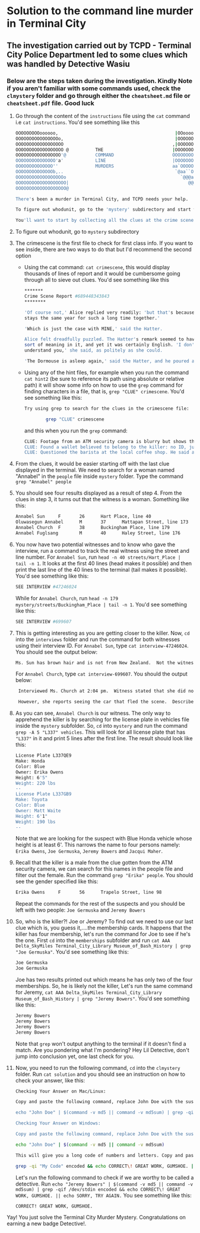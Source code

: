 # Solution to the command line murder in Terminal City

## The investigation carried out by TCPD - Terminal City Police Department led to some clues which was handled by Detective Wasiu

### Below are the steps taken during the investigation. Kindly Note if you aren't familiar with some commands used, check the `clmystery` folder and go through either the `cheatsheet.md` file or `cheatsheet.pdf` file. Good luck

1. Go through the content of the `instructions` file using the `cat` command i.e `cat instructions`. You'd see something like this

   ````````bash
   OOOOOOOOOoooooo,                                            |OOoooooOOOOOS
   OOOOOOOOOOOOOOOOo,                                          |OOOOOOOOOOOOC
   OOOOOOOOOOOOOOOOOO                                         ,|OOOOOOOOOOOOI
   OOOOOOOOOOOOOOOOOO @          THE                          |OOOOOOOOOOOOOI
   OOOOOOOOOOOOOOOOO'@           COMMAND                      OOOOOOOOOOOOOOb
   OOOOOOOOOOOOOOO'a'            LINE                         |OOOOOOOOOOOOOy
   OOOOOOOOOOOOOO''              MURDERS                      aa`OOOOOOOOOOOP
   OOOOOOOOOOOOOOb,..                                          `@aa``OOOOOOOh
   OOOOOOOOOOOOOOOOOOo                                           `@@@aa OOOOo
   OOOOOOOOOOOOOOOOOOO|                                             @@@ OOOOe
   OOOOOOOOOOOOOOOOOOO@                               

   There's been a murder in Terminal City, and TCPD needs your help.

   To figure out whodunit, go to the 'mystery' subdirectory and start working from there.

   You'll want to start by collecting all the clues at the crime scene (the 'crimescene' file).

   ````````

2. To figure out whodunit, go to `mystery` subdirectory
3. The crimescene is the first file to check for first class info. If you want to see inside, there are two ways to do that but I'd recommend the second option

   - Using the cat command: `cat crimescene`, this would display thousands of lines of report and it would be cumbersome going through all to sieve out clues. You'd see something like this

     ```bash
     *******
     Crime Scene Report #689448343843
     ********

     'Of course not,' Alice replied very readily: 'but that's because it
     stays the same year for such a long time together.'

     'Which is just the case with MINE,' said the Hatter.

     Alice felt dreadfully puzzled. The Hatter's remark seemed to have no
     sort of meaning in it, and yet it was certainly English. 'I don't quite
     understand you,' she said, as politely as she could.

     'The Dormouse is asleep again,' said the Hatter, and he poured a little
     ```

   - Using any of the hint files, for example when you run the command `cat hint2` (be sure to reference its path using absolute or relative path) it will show some info on how to use the `grep` command for finding characters in a file, that is, `grep "CLUE" crimescene`. You'd see something like this:

     ```bash
     Try using grep to search for the clues in the crimescene file:

             grep "CLUE" crimescene
     ```

     and this when you run the `grep` command:

     ```bash
     CLUE: Footage from an ATM security camera is blurry but shows that the perpetrator is a tall male, at least 6'.
     CLUE: Found a wallet believed to belong to the killer: no ID, just loose change, and membership cards for AAA, Delta SkyMiles, the local library, and the Museum of Bash History. The cards are totally untraceable and have no name, for some reason.
     CLUE: Questioned the barista at the local coffee shop. He said a woman left right before they heard the shots. The name on her latte was Annabel, she had blond spiky hair and a New Zealand accent.
     ```

4. From the clues, it would be easier starting off with the last clue displayed in the terminal. We need to search for a woman named "Annabel" in the `people` file inside `mystery` folder. Type the command `grep "Annabel" people`
5. You should see four results displayed as a result of step 4. From the clues in step 3, it turns out that the witness is a woman. Something like this:

   ```bash
   Annabel Sun     F       26      Hart Place, line 40
   Oluwasegun Annabel      M       37      Mattapan Street, line 173
   Annabel Church  F       38      Buckingham Place, line 179
   Annabel Fuglsang        M       40      Haley Street, line 176
   ```

6. You now have two potential witnesses and to know who gave the interview, run a command to track the real witness using the street and line number. For `Annabel Sun`, run `head -n 40 streets/Hart_Place | tail -n 1`. It looks at the first 40 lines (head makes it possible) and then print the last line of the 40 lines to the terminal (tail makes it possible). You'd see something like this:

    ```bash
    SEE INTERVIEW #47246024
    ```

    While for `Annabel Church`, run `head -n 179 mystery/streets/Buckingham_Place | tail -n 1`. You'd see something like this:

    ```bash
    SEE INTERVIEW #699607
    ```

7. This is getting interesting as you are getting closer to the killer. Now, `cd` into the `interviews` folder and run the command for both witnesses using their interview ID. For `Annabel Sun`, type `cat interview-47246024`. You should see the output below:

    ```bash
    Ms. Sun has brown hair and is not from New Zealand.  Not the witness from the cafe.
    ```

    For `Annabel Church`, type `cat interview-699607`. You should the output below:

   ```bash
    Interviewed Ms. Church at 2:04 pm.  Witness stated that she did not see anyone she could identify as the shooter, that she ran away as soon as the shots were fired.

    However, she reports seeing the car that fled the scene.  Describes it as a blue Honda, with a license plate that starts with "L337" and ends with "9"
    ```
  
8. As you can see, `Annabel Church` is our witness. The only way to apprehend the killer is by searching for the license plate in vehicles file inside the `mystery` subfolder. So, `cd` into `mystery` and run the command `grep -A 5 "L337" vehicles`. This will look for all license plate that has `"L337"` in it and print 5 lines after the first line. The result should look like this:

    ```bash
    License Plate L337QE9
    Make: Honda
    Color: Blue
    Owner: Erika Owens
    Height: 6'5"
    Weight: 220 lbs
    --
    License Plate L337GB9
    Make: Toyota
    Color: Blue
    Owner: Matt Waite
    Height: 6'1"
    Weight: 190 lbs
    --
    ```

    Note that we are looking for the suspect with Blue Honda vehicle whose height is at least 6'. This narrows the name to four persons namely: `Erika Owens`, `Joe Germuska`, `Jeremy Bowers` and `Jacqui Maher`.

9. Recall that the killer is a male from the clue gotten from the ATM security camera, we can search for this names in the people file and filter out the female. Run the command `grep "Erika" people`. You should see the gender specified like this:

    ```bash
    Erika Owens     F       56      Trapelo Street, line 98
    ```

    Repeat the commands for the rest of the suspects and you should be left with two people: `Joe Germuska` and `Jeremy Bowers`

10. So, who is the killer?! Joe or Jeremy? To find out we need to use our last clue which is, you guess it,....the membership cards. It happens that the killer has four membership, let's run the command for Joe to see if he's the one. First `cd` into the `memberships` subfolder and run `cat AAA Delta_SkyMiles Terminal_City_Library Museum_of_Bash_History | grep "Joe Germuska"`. You'd see something like this:

    ```bash
    Joe Germuska
    Joe Germuska
    ```

    Joe has two results printed out which means he has only two of the four memberships. So, he is likely not the killer, Let's run the same command for Jeremy, `cat AAA Delta_SkyMiles Terminal_City_Library Museum_of_Bash_History | grep "Jeremy Bowers"`. You'd see something like this:

    ```bash
    Jeremy Bowers
    Jeremy Bowers
    Jeremy Bowers
    Jeremy Bowers
    ```

    Note that `grep` won't output anything to the terminal if it doesn't find a match. Are you pondering what I'm pondering? Hey Lil Detective, don't jump into conclusion yet, one last check for you.

11. Now, you need to run the following command, `cd` into the `clmystery` folder. Run `cat solution` and you should see an instruction on how to check your answer, like this:

    ```bash
    Checking Your Answer on Mac/Linux:

    Copy and paste the following command, replace John Doe with the suspect's name you want to check, and execute it from inside the main clmystery directory:

    echo "John Doe" | $(command -v md5 || command -v md5sum) | grep -qif /dev/stdin encoded && echo CORRECT\! GREAT WORK, GUMSHOE. || echo SORRY, TRY AGAIN.

    Checking Your Answer on Windows:

    Copy and paste the following command, replace John Doe with the suspect's name you want to check, and execute it from inside the main clmystery directory:

    echo "John Doe" | $(command -v md5 || command -v md5sum)

    This will give you a long code of numbers and letters. Copy and paste the following command, replace My Code with the code you got, and execute it:

    grep -qi "My Code" encoded && echo CORRECT\! GREAT WORK, GUMSHOE. || echo SORRY, TRY AGAIN.
    ```

    Let's run the following command to check if we are worthy to be called a detective. Run `echo "Jeremy Bowers" | $(command -v md5 || command -v md5sum) | grep -qif /dev/stdin encoded && echo CORRECT\! GREAT WORK, GUMSHOE. || echo SORRY, TRY AGAIN.` You see something like this:

    ```bash
    CORRECT! GREAT WORK, GUMSHOE.
    ```

Yay! You just solve the Terminal City Murder Mystery. Congratulations on earning a new badge Detective!.
